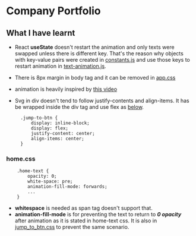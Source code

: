 # Company Portfolio

## What I have learnt
- React **useState** doesn't restart the animation and only texts were swapped unless there is different key. That's the reason why objects with key-value pairs were created in [constants.js](src/components/home/constants.js) and use those keys to restart animation in [text-animation.js](src/components/home/text_animation.jsx).
- There is 8px margin in body tag and it can be removed in [app.css](src/app.css)
- animation is heavily inspired by [this video](https://www.youtube.com/live/1rTaNzjGOek)
- Svg in div doesn't tend to follow justify-contents and align-items. It has be wrapped inside the div tag and use flex as [below](src/components/jump_to_btn/jump_to_btn.css).

        .jump-to-btn {
            display: inline-block;
            display: flex;
            justify-content: center;
            align-items: center;
        }


### home.css


        .home-text {
            opacity: 0;
            white-space: pre;
            animation-fill-mode: forwards;
            ...
        }

- **whitespace** is needed as span tag doesn't support that.
- **animation-fill-mode** is for preventing the text to return to ***0 opacity*** after animation as it is stated in home-text css. It is also in [jump_to_btn.css](src/components/jump_to_btn/jump_to_btn.css) to prevent the same scenario.

